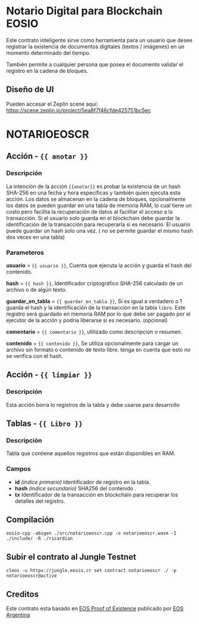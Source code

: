 # Notario Digital para Blockchain EOSIO

Este contrato inteligente sirve como herramienta para un usuario que desee registrar la existencia de documentos digitales (textos / imágenes) en un momento determinado del tiempo.

También permite a cualquier persona que posea el documento validar el registro en la cadena de bloques.

## Diseño de UI

Pueden accesar el Zeplin scene aquí: https://scene.zeplin.io/project/5ea8f7f46cfde425751bc5ec

# NOTARIOEOSCR

## Acción - `{{ anotar }}`

### Descripción

La intención de la acción `{{anotar}}` es probar la existencia de un hash SHA-256 en una fecha y hora específicas y también quien ejecuta esta acción.
Los datos se almacenan en la cadena de bloques, opcionalmente los datos se pueden guardar en una tabla de memoria RAM, lo cual tiene un costo pero facilita la recuperación de datos al facilitar el acceso a la transacción.
Si el usuario solo guarda en el blockchain debe guardar la identificación de la transacción para recuperarla si es necesario.
El usuario puede guardar un hash solo una vez. ( no se permite guardar el mismo hash dos veces en una tabla)

### Parameteros

**usuario** = `{{ usuario }}`, Cuenta que ejecuta la acción y guarda el hash del contenido.

**hash** = `{{ hash }}`, Identificador criptográfico SHA-256 calculado de un archivo o de algún texto.

**guardar_en_tabla** = `{{ guardar_en_tabla }}`, Si es igual a verdadero o 1 guarda el hash y la identificación de la
transacción en la tabla `libro`. Este registro será guardado en memoria RAM por lo que debe ser pagado por el ejecutor de la acción y podría liberarse si es necesario. (opcional)

**comentario** = `{{ comentario }}`, utilizado como descripción o resumen.

**contenido** = `{{ contenido }}`, Se utiliza opcionalmente para cargar un archivo sin formato o contenido de texto libre. tenga en cuenta que esto no se verifica con el hash.

## Acción - `{{ limpiar }}`

### Descripción

Esta acción borra lo registros de la tabla y debe usarse para desarrollo

## Tablas - `{{ Libro }}`

### Descripción

Tabla que contiene aquellos registros que están disponibles en RAM.

### Campos

- **id** _(indice primario)_ Identificador de registro en la tabla.
- **hash** _(indice secundario)_ SHA256 del contenido .
- **tx** Identificador de la transacción en blockchain para recuperar los detalles del registro.

## Compilación

```
eosio-cpp -abigen ./src/notarioeoscr.cpp -o notarioeoscr.wasm -I ./include/ -R ./ricardian
```

## Subir el contrato al Jungle Testnet

`cleos -u https://jungle.eosio.cr set contract notarioeoscr ./ -p notarioeoscr@active`

## Creditos

Este contrato esta basado en [EOS Proof of Existence](https://github.com/EOSArgentina/eosproofio) publicado por [EOS Argentina](https://www.eosargentina.io/)
